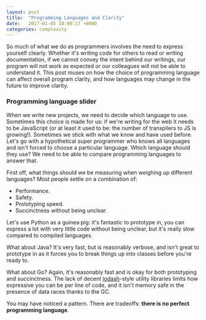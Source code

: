 ```yaml
---
layout: post
title:  "Programming Languages and Clarity"
date:   2017-01-05 18:00:17 +0000
categories: complexity
---
```


So much of what we do as programmers involves the need to express yourself clearly.
Whether it's writing code for others to read or writing documentation, if we cannot convey
the intent behind our writings, our program will not work as expected or our colleagues will
not be able to understand it. This post muses on how the choice of programming language can
affect overall program clarity, and how languages may change in the future to improve clarity.

### Programming language slider

When we write new projects, we need to decide which language to use. Sometimes this choice is
made for us: if we're writing for the web it needs to be JavaScript (or at least it used to
be: the number of transpilers to JS is growing!). Sometimes we stick with what we know and
have used before. Let's go with a hypothetical super programmer who knows all languages and
isn't forced to choose a particular language. Which language should they use? We need to be
able to compare programming languages to answer that.

First off, what things should we be measuring when weighing up different languages? Most
people settle on a combination of:
 - Performance.
 - Safety.
 - Prototyping speed.
 - Succinctness without being unclear.

Let's use Python as a guinea pig: it's fantastic to prototype in, you can express a lot
with very little code without being unclear, but it's really slow compared to compiled languages.

What about Java? It's very fast, but is reasonably verbose, and isn't great to
prototype in as it forces you to break things up into classes before you're ready to.

What about Go? Again, it's reasonably fast and is okay for both prototyping and succinctness.
The lack of decent [lodash](https://lodash.com/)-style utility libraries limits how expressive
you can be per line of code, and it isn't memory safe in the presence of data races thanks to the GC.

You may have noticed a pattern. There are tradeoffs: **there is no perfect programming language**.



### 
